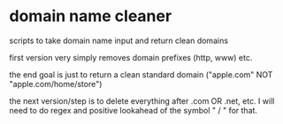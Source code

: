 # domain name cleaner
 scripts to take domain name input and return clean domains

 first version very simply removes domain prefixes (http, www) etc. 

 the end goal is just to return a clean standard domain ("apple.com" NOT "apple.com/home/store")

 the next version/step is to delete everything after .com OR .net, etc. I will need to do regex and positive lookahead of the symbol " / " for that.
